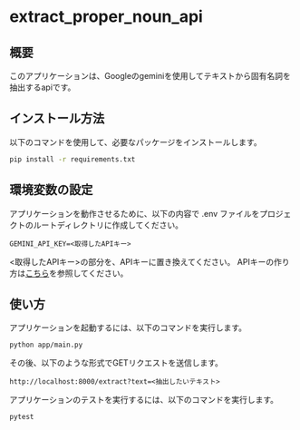 # extract_proper_noun_api

## 概要

このアプリケーションは、Googleのgeminiを使用してテキストから固有名詞を抽出するapiです。

## インストール方法

以下のコマンドを使用して、必要なパッケージをインストールします。

```bash
pip install -r requirements.txt
```

## 環境変数の設定
アプリケーションを動作させるために、以下の内容で .env ファイルをプロジェクトのルートディレクトリに作成してください。
```
GEMINI_API_KEY=<取得したAPIキー>
```
<取得したAPIキー>の部分を、APIキーに置き換えてください。
APIキーの作り方は[こちら](https://aistudio.google.com/app/tuned_models/new_tuned_model)を参照してください。


## 使い方

アプリケーションを起動するには、以下のコマンドを実行します。
```
python app/main.py
```

その後、以下のような形式でGETリクエストを送信します。
```
http://localhost:8000/extract?text=<抽出したいテキスト>
```

アプリケーションのテストを実行するには、以下のコマンドを実行します。
```
pytest
```
